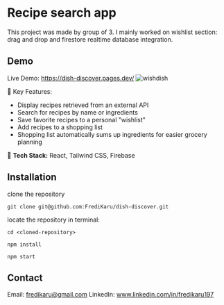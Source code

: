 # Recipe search app

This project was made by group of 3. I mainly worked on wishlist section: drag and drop and firestore realtime database integration.

## Demo
Live Demo: https://dish-discover.pages.dev/
![wishdish](https://github.com/user-attachments/assets/4ce80489-6c7c-44ef-a37a-cffa3401a90f)

📅 Key Features:

- Display recipes retrieved from an external API
- Search for recipes by name or ingredients
- Save favorite recipes to a personal "wishlist"
- Add recipes to a shopping list
- Shopping list automatically sums up ingredients for easier grocery planning


🔧 **Tech Stack:** React, Tailwind CSS, Firebase

## Installation
clone the repository
```
git clone git@github.com:FrediKaru/dish-discover.git
```
locate the repository in terminal:
```
cd <cloned-repository>
```
```
npm install
```
```
npm start
```

## Contact
Email: fredikaru@gmail.com
LinkedIn: www.linkedin.com/in/fredikaru197
